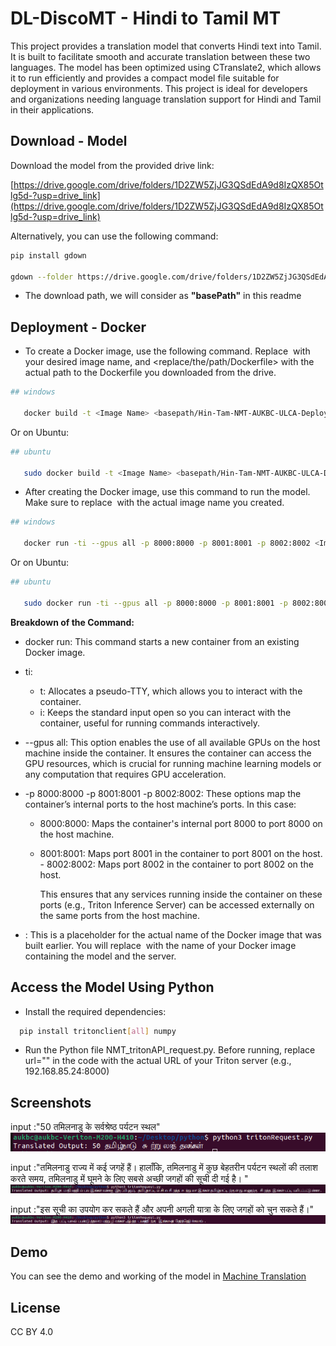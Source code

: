 
# DL-DiscoMT - Hindi to Tamil MT 

 This project provides a translation model that converts Hindi text into Tamil. It is built to facilitate smooth and accurate translation between these two languages. The model has been optimized using CTranslate2, which allows it to run efficiently and provides a compact model file suitable for deployment in various environments. This project is ideal for developers and organizations needing language translation support for Hindi and Tamil in their applications.
   
## Download - Model

Download the model from the provided drive link: 

   [https://drive.google.com/drive/folders/1D2ZW5ZjJG3QSdEdA9d8IzQX85Otlg5d-?usp=drive_link](https://drive.google.com/drive/folders/1D2ZW5ZjJG3QSdEdA9d8IzQX85Otlg5d-?usp=drive_link)

Alternatively, you can use the following command:

```bash
pip install gdown

gdown --folder https://drive.google.com/drive/folders/1D2ZW5ZjJG3QSdEdA9d8IzQX85Otlg5d-?usp=drive_link

```
* The download path, we will consider as **"basePath"** in this readme

## Deployment - Docker  

* To create a Docker image, use the following command. Replace <Image Name> with your desired image name, and <replace/the/path/Dockerfile> with the actual path to the Dockerfile you downloaded from the drive.


```bash
## windows

   docker build -t <Image Name> <basepath/Hin-Tam-NMT-AUKBC-ULCA-Deploy/>
```
Or on Ubuntu:
```bash
## ubuntu

   sudo docker build -t <Image Name> <basepath/Hin-Tam-NMT-AUKBC-ULCA-Deploy/>
```

* After creating the Docker image, use this command to run the model. Make sure to replace <Image Name> with the actual image name you created.

```bash
## windows

   docker run -ti --gpus all -p 8000:8000 -p 8001:8001 -p 8002:8002 <Image Name>
```
Or on Ubuntu:
```bash
## ubuntu

   sudo docker run -ti --gpus all -p 8000:8000 -p 8001:8001 -p 8002:8002 <Image Name>
```
**Breakdown of the Command:**

- docker run: This command starts a new container from an existing Docker image.

- ti:

  - t: Allocates a pseudo-TTY, which allows you to interact with the container.
  - i: Keeps the standard input open so you can interact with the container, useful for running commands interactively.
- --gpus all: This option enables the use of all available GPUs on the host machine inside the container. It ensures the container can access the GPU resources, which is crucial for running machine learning models or any computation that requires GPU acceleration.

- -p 8000:8000 -p 8001:8001 -p 8002:8002: These options map the container’s internal ports to the host machine’s ports. In this case:

  - 8000:8000: Maps the container's internal port 8000 to port 8000 on the host machine.
  - 8001:8001: Maps port 8001 in the container to port 8001 on the host.  - 8002:8002: Maps port 8002 in the container to port 8002 on the host.

    This ensures that any services running inside the container on these ports (e.g., Triton Inference Server) can be accessed externally on the same ports from the host machine.

- <Image Name>: This is a placeholder for the actual name of the Docker image that was built earlier. You will replace <Image Name> with the name of your Docker image containing the model and the server.



## Access the Model Using Python 

* Install the required dependencies:

```bash
  pip install tritonclient[all] numpy
```

* Run the Python file NMT_tritonAPI_request.py. Before running, replace url="<url of triton server>" in the code with the actual URL of your Triton server (e.g., 192.168.85.24:8000)




## Screenshots
input :"50 तमिलनाडु के सर्वश्रेष्ठ पर्यटन स्थल"
![App Screenshot](https://github.com/dldiscomt/DL-DiscoMT-HinTam/blob/main/OutputScreenshots/Screenshot%20from%202024-09-10%2015-37-03.png?raw=true)


input :"तमिलनाडु राज्य में कई जगहें हैं। हालाँकि, तमिलनाडु में कुछ बेहतरीन पर्यटन स्थलों की तलाश करते समय, तमिलनाडु में घूमने के लिए सबसे अच्छी जगहों की सूची दी गई है। 
"
![App Screenshot ](https://github.com/dldiscomt/DL-DiscoMT-HinTam/blob/main/OutputScreenshots/Screenshot%20from%202024-09-10%2015-38-40.png?raw=true)


input :"इस सूची का उपयोग कर सकते हैं और अपनी अगली यात्रा के लिए जगहों को चुन सकते हैं।"
![App Screenshot](https://github.com/dldiscomt/DL-DiscoMT-HinTam/blob/main/OutputScreenshots/Screenshot%20from%202024-09-10%2016-08-46.png?raw=true)


## Demo

You can see the demo and working of the model in 
[Machine Translation](https://searchko.co.in/transaukbc/)


## License
CC BY 4.0 
